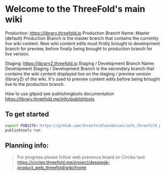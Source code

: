 # Welcome to the ThreeFold's main wiki

Production: https://library.threefold.io
Production Branch Name: Master (default)
Production Branch is the master branch that contains the currently live wiki content. New wiki content edits must firstly brought to development branch for preview, before finally being brought to production branch for live version.

Staging: https://library2.threefold.io
Staging / Development Branch Name: Development 
Staging / Development Branch is the secondary branch that contains the wiki content displayed live on the staging / preview version (library2) of the wiki. It's used to preview content edits before being brought live to the production branch.

How to use gitpod see publishingtools documentation https://library.threefold.me/info/publishtools

## To get started

```bash
export PUBSITE='https://github.com/threefoldfoundation/info_threefold_pub/tree/development/wiki_config'
publishtools run
```

## Planning info:

> For progress please follow web presence board on Circles tool: https://circles.threefold.me/project/despiegk-product_web_threefold/wiki/home

<!-- ## Develop on your own machine

Install publishtools:

```bash
curl https://raw.githubusercontent.com/freeflowuniverse/crystaltools/development/install2.sh | bash
```
Run the wiki on your machine in development mode:

```bash
export PUBSITE=https://github.com/threefoldfoundation/info_strategy/tree/development/wiki_config
publishtools develop
``` -->



